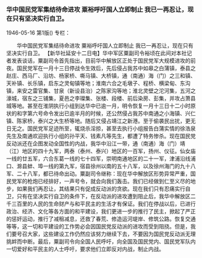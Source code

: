 ### 华中国民党军集结待命进攻  粟裕呼吁国人立即制止  我已一再忍让，现在只有坚决实行自卫。

1946-05-16
第1版()
专栏：

　　华中国民党军集结待命进攻
    粟裕呼吁国人立即制止
    我已一再忍让，现在只有坚决实行自卫。
    【新华社延安十二日电】华中军区粟副司令裕顷在此间对本社记者发表谈话，粟副司令首先指出，目前华中解放区正处于国民党军大规模进攻的前夜。国民党军在一月十三日停战令生效后，先后侵占我苏中如皋之白蒲镇，泰县之赵庄、西马厂、沿坊、杨家桥、嘶马镇、大桥镇，通（南通）海（门）之三和镇、天补镇、长乐镇，启东之灵甸镇等地；淮南六合之毛墩子、程桥、横梁甸、东沟镇，来安之雷官集、甘泉（新设县治）之陈家沟等地；淮北灵壁之沱河集，五河之濠城，宿东之三铺集，夏邑之李璨集、张楼、段楼、前后染房、彭集，并攻占萧县城等地。甚至在淮阴执行小组到达华中已逾一月，明令恢复一月十三日十二小时原状的和字第六号命令发出已逾半月的时候，还公然侵占我苏中南通之小海镇、兴仁镇、陈家桥，泰兴之大生桥等地。随后又侵占靖江之新港。至于偷袭民出扰，更无日无之。国民党军足迹所至，辄烧杀淫掠，甚至去执行小组报告白蒲实情的徐浩泉先生及南通欢迎执行小组的孙平天、钱素凡等先生，都遭了特务惨杀。现在国民党反动派还在企图发动全国性的内战，我华中沿江一带，通（南通）海（门）靖（江）地区的四十九军，两泰（泰州、泰兴）地区的一百军，扬州、仪征。仙女庙一线的廿五军，六合东葛一线的七十四军，崇明南通地区的二十一军，津浦沿线浦口、滁县蚌、埠一线的第九军，宿县徐州以南的五十八军，以及徐州海门的九十八军、二十八军，都已待命出动。粟副司令继称：现在华中解放区形势异常严重，国民党军的枪炮已经排好，一声号令，就会向我们轰击。我们已经做到仁至义尽的地步，如果我们再忍让，其结果只有促成反动派的贪欲。现在我们只有忍痛实行自卫，只有在坚决实行自卫的条件下，在反动派的进攻遭到阻止后，我华中解放区二千三百里的人民的生命财产与和平民主的生活才有保证。我们在停战以后，已进行政治、经济、文化等各方面的和平建设，我们更进一步的推行了民主，掀起了严正的惩奸运动，推行了减租减息，还救了春荒、修造运河堤岸、修筑公路。恢复交通等等，这一切和平建设的工作势必会因国民党反动派的进攻而受到阻挠。但是，我们要号召大家，这些建设工作仍然应该努力继续下去，不要因为国民党反动派无理挑衅而中断。最后，粟副司令向全国人民呼吁，向全国及国民党内、国民党军队内一切爱好和平民主的人士呼吁，要求他们立即反对内战，制止内战。
